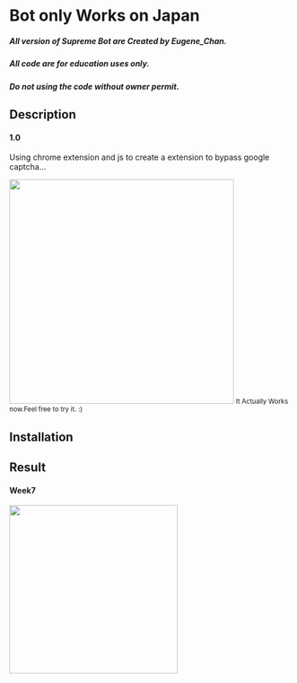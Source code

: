 <h1>Bot only Works on Japan</h1>
<h5>All version of Supreme Bot are Created by Eugene_Chan. </h5>
<h5>All code are for education uses only.</h5>
<h5>Do not using the code without owner permit.</h5>

<h2>Description</h2>
<h4>1.0</h4>
  <p>Using chrome extension and js to create a extension to bypass google captcha...</p>
  <img src="" width=400>
  <small>It Actually Works now.Feel free to try it. :)</small>
<h2>Installation</h2>

<h2>Result</h2>
<h4>Week7</h4>
<img src="https://static-mercari-jp-imgtr2.akamaized.net/item/detail/orig/photos/m81761993139_3.jpg?1538982734" width="300">
